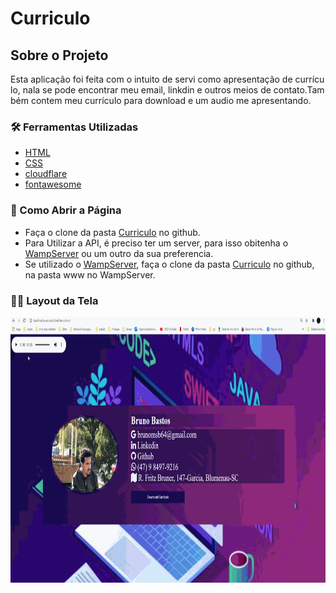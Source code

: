 # Curriculo

##  Sobre o Projeto

Esta aplicação foi feita com o intuito de servi como apresentação de currículo, nala se pode encontrar meu email, linkdin e outros meios de contato.Também contem meu currículo para download e um audio me apresentando.


### 🛠 Ferramentas Utilizadas

- [HTML](https://html.com/)
- [CSS](https://pt.wikipedia.org/wiki/Cascading_Style_Sheets)
- [cloudflare](https://www.cloudflare.com/apps/social-icons)
- [fontawesome](https://fontawesome.com/)


### 🤔 Como Abrir a Página

- Faça o clone da pasta [Curriculo](https://github.com/BrunoBastos97/Curriculo) no github.
- Para Utilizar a API, é preciso ter um server, para isso obitenha o [WampServer](https://www.wampserver.com/en/) ou um outro da sua preferencia.
- Se utilizado o [WampServer](https://www.wampserver.com/en/), faça o clone da pasta [Curriculo](https://github.com/BrunoBastos97/Curriculo) no github, na pasta www no WampServer.

### 👨‍🏫 Layout da Tela

<div align="center">
    <img src="print/Layout.gif"
    alt="Layout" height="425">    
</div>






